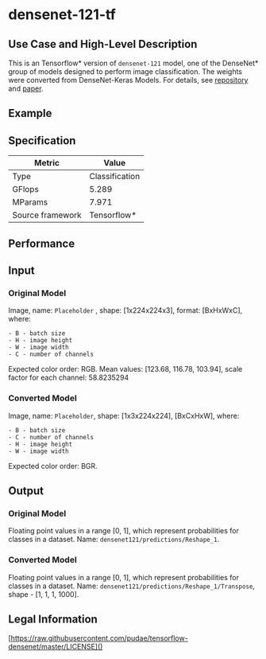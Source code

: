 # densenet-121-tf

## Use Case and High-Level Description

This is an Tensorflow\* version of `densenet-121` model, one of the DenseNet\*
group of models designed to perform image classification. The weights were converted from DenseNet-Keras Models. For details, see [repository](https://github.com/pudae/tensorflow-densenet/) and [paper](https://arxiv.org/pdf/1608.06993.pdf).

## Example

## Specification

| Metric                          | Value                                     |
|---------------------------------|-------------------------------------------|
| Type                            | Classification                            |
| GFlops                          | 5.289                                     |
| MParams                         | 7.971                                     |
| Source framework                | Tensorflow\*                              |

## Performance

## Input

### Original Model

Image, name: `Placeholder` , shape: [1x224x224x3], format: [BxHxWxC],
   where:

    - B - batch size
    - H - image height
    - W - image width
    - C - number of channels

   Expected color order: RGB.
   Mean values: [123.68, 116.78, 103.94], scale factor for each channel: 58.8235294

### Converted Model

Image, name: `Placeholder`, shape: [1x3x224x224], [BxCxHxW],
   where:

    - B - batch size
    - C - number of channels
    - H - image height
    - W - image width

   Expected color order: BGR.

## Output

### Original Model

Floating point values in a range [0, 1], which represent probabilities for classes in a dataset. Name: `densenet121/predictions/Reshape_1`.

### Converted Model

Floating point values in a range [0, 1], which represent probabilities for classes in a dataset. Name: `densenet121/predictions/Reshape_1/Transpose`, shape - [1, 1, 1, 1000].

## Legal Information

[https://raw.githubusercontent.com/pudae/tensorflow-densenet/master/LICENSE]()
